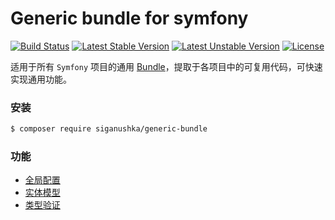 # Generic bundle for symfony

[![Build Status](https://github.com/siganushka/generic-bundle/actions/workflows/ci.yaml/badge.svg)](https://github.com/siganushka/generic-bundle/actions/workflows/ci.yaml)
[![Latest Stable Version](https://poser.pugx.org/siganushka/generic-bundle/v/stable)](https://packagist.org/packages/siganushka/generic-bundle)
[![Latest Unstable Version](https://poser.pugx.org/siganushka/generic-bundle/v/unstable)](https://packagist.org/packages/siganushka/generic-bundle)
[![License](https://poser.pugx.org/siganushka/generic-bundle/license)](https://packagist.org/packages/siganushka/generic-bundle)

适用于所有 `Symfony` 项目的通用 [Bundle](https://symfony.com/doc/current/bundles.html)，提取于各项目中的可复用代码，可快速实现通用功能。

### 安装

```bash
$ composer require siganushka/generic-bundle
```

### 功能

- [全局配置](docs/configuration.md)
- [实体模型](docs/doctrine.md)
- [类型验证](docs/constraint.md)
